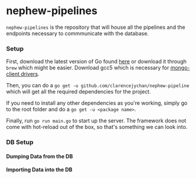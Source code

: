 # nephew-pipelines

`nephew-pipelines` is the repository that will house all the pipelines and the endpoints necessary to commmunicate with the database.

### Setup

First, download the latest version of Go found [here](https://golang.org/dl/) or download it through `brew` which might be easier. 
Download gcc5 which is necessary for [mongo-client drivers](https://github.com/mongodb/mongo-go-driver).

Then, you can do a `go get -u github.com/clarencejychan/nephew-pipeline` which will get all the required dependencies for the project.

If you need to install any other dependencies as you're working, simply go to the root folder and do a `go get -u <package name>`.

Finally, run `go run main.go` to start up the server. The framework does not come with hot-reload out of the box, so that's something we can look into.

### DB Setup

#### Dumping Data from the DB
#### Importing Data into the DB

